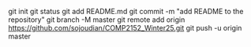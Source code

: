 git init
git status
git add README.md
git commit -m "add README to the repository"
git branch -M master
git remote add origin https://github.com/sojoudian/COMP2152_Winter25.git
git push -u origin master